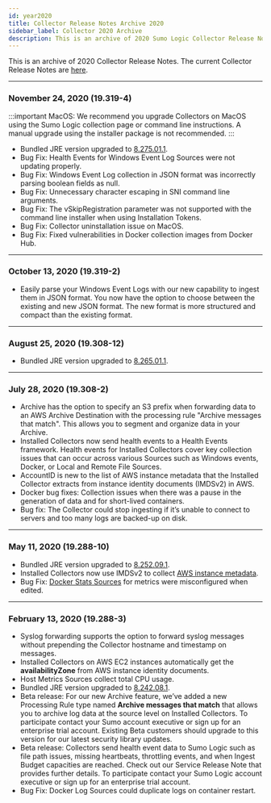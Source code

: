 ```yaml
---
id: year2020
title: Collector Release Notes Archive 2020
sidebar_label: Collector 2020 Archive
description: This is an archive of 2020 Sumo Logic Collector Release Notes.
---
```


This is an archive of 2020 Collector Release Notes. The current Collector Release Notes are [here](/docs/releasenotes/collector).

---
### November 24, 2020 (19.319-4)

:::important
MacOS: We recommend you upgrade Collectors on MacOS using the Sumo Logic collection page or command line instructions. A manual upgrade using the installer package is not recommended.
:::

* Bundled JRE version upgraded to [8.275.01.1](https://github.com/corretto/corretto-8/releases/tag/8.275.01.1).
* Bug Fix: Health Events for Windows Event Log Sources were not updating properly.
* Bug Fix: Windows Event Log collection in JSON format was incorrectly parsing boolean fields as null.
* Bug Fix: Unnecessary character escaping in SNI command line arguments.
* Bug Fix: The vSkipRegistration parameter was not supported with the command line installer when using Installation Tokens.
* Bug Fix: Collector uninstallation issue on MacOS.
* Bug Fix: Fixed vulnerabilities in Docker collection images from Docker Hub.

---
### October 13, 2020 (19.319-2)
* Easily parse your Windows Event Logs with our new capability to ingest them in JSON format. You now have the option to choose between the existing and new JSON format. The new format is more structured and compact than the existing format.

---
### August 25, 2020 (19.308-12)
* Bundled JRE version upgraded to [8.265.01.1](https://github.com/corretto/corretto-8/blob/release-8.265.01.1/CHANGELOG.md).

---
### July 28, 2020 (19.308-2)
* Archive has the option to specify an S3 prefix when forwarding data to an AWS Archive Destination with the processing rule "Archive messages that match". This allows you to segment and organize data in your Archive.
* Installed Collectors now send health events to a Health Events framework. Health events for Installed Collectors cover key collection issues that can occur across various Sources such as Windows events, Docker, or Local and Remote File Sources.
* AccountID is new to the list of AWS instance metadata that the Installed Collector extracts from instance identity documents (IMDSv2) in AWS.
* Docker bug fixes: Collection issues when there was a pause in the generation of data and for short-lived containers.
* Bug fix: The Collector could stop ingesting if it’s unable to connect to servers and too many logs are backed-up on disk.

---
### May 11, 2020 (19.288-10)
* Bundled JRE version upgraded to [8.252.09.1](https://github.com/corretto/corretto-8/blob/release-8.252.09.1/CHANGELOG.md#corretto-version-8252091).
* Installed Collectors now use IMDSv2 to collect [AWS instance metadata](https://docs.aws.amazon.com/AWSEC2/latest/UserGuide/instance-identity-documents.html).
* Bug Fix: [Docker Stats Sources](/docs/send-data/installed-collectors/sources/Docker-Sources) for metrics were misconfigured when edited.

---
### February 13, 2020 (19.288-3)
* Syslog forwarding supports the option to forward syslog messages without prepending the Collector hostname and timestamp on messages.
* Installed Collectors on AWS EC2 instances automatically get the **availabilityZone** from AWS instance identity documents.
* Host Metrics Sources collect total CPU usage.
* Bundled JRE version upgraded to [8.242.08.1](https://docs.aws.amazon.com/corretto/latest/corretto-8-ug/doc-history.html).
* Beta release: For our new Archive feature, we’ve added a new Processing Rule type named **Archive messages that match** that allows you to archive log data at the source level on Installed Collectors. To participate contact your Sumo account executive or sign up for an enterprise trial account. Existing Beta customers should upgrade to this version for our latest security library updates.
* Beta release: Collectors send health event data to Sumo Logic such as file path issues, missing heartbeats, throttling events, and when Ingest Budget capacities are reached. Check out our Service Release Note that provides further details. To participate contact your Sumo Logic account executive or sign up for an enterprise trial account.
* Bug Fix: Docker Log Sources could duplicate logs on container restart.
